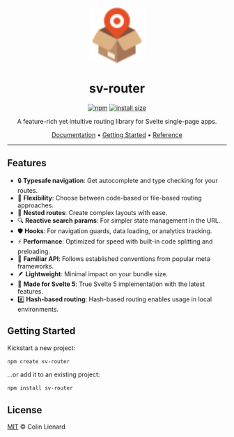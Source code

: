 <div align="center">

<img src="./docs/public/logo.svg" alt="" width="128px" height="128px">

# sv-router

[![npm](https://badgen.net/npm/v/sv-router)](https://www.npmjs.com/package/sv-router)
[![install size](https://packagephobia.com/badge?p=sv-router)](https://packagephobia.com/result?p=sv-router)

A feature-rich yet intuitive routing library for Svelte single-page apps.

[Documentation](https://sv-router.vercel.app/) • [Getting Started](https://sv-router.vercel.app/guide/getting-started) • [Reference](https://sv-router.vercel.app/reference)

</div>

---

## Features

- 🔒 **Typesafe navigation**: Get autocomplete and type checking for your routes.
- 🔄 **Flexibility**: Choose between code-based or file-based routing approaches.
- 🌿 **Nested routes**: Create complex layouts with ease.
- 🔍 **Reactive search params**: For simpler state management in the URL.
- 🛡️ **Hooks**: For navigation guards, data loading, or analytics tracking.
- ⚡ **Performance**: Optimized for speed with built-in code splitting and preloading.
- 🧩 **Familiar API**: Follows established conventions from popular meta frameworks.
- 🪶 **Lightweight**: Minimal impact on your bundle size.
- 🚀 **Made for Svelte 5**: True Svelte 5 implementation with the latest features.
- #️⃣ **Hash-based routing**: Hash-based routing enables usage in local environments.

## Getting Started

Kickstart a new project:

```bash
npm create sv-router
```

...or add it to an existing project:

```bash
npm install sv-router
```

## License

[MIT](./LICENSE) © Colin Lienard

